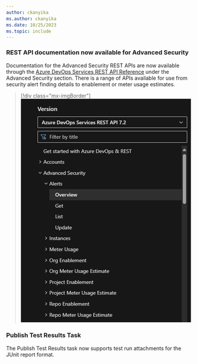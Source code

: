 ```yaml
---
author: ckanyika
ms.author: ckanyika
ms.date: 10/25/2023
ms.topic: include
---
```



### REST API documentation now available for Advanced Security 

Documentation for the Advanced Security REST APIs are now available through the [Azure DevOps Services REST API Reference](https://learn.microsoft.com/en-us/rest/api/azure/devops/?view=azure-devops-rest-7.2) under the Advanced Security section. There is a range of APIs available for use from security alert finding details to enablement or meter usage estimates.

> [!div class="mx-imgBorder"]
> ![Screenshot of advanced security section.](../../media/229-general-01.png "Screenshot of advanced security section")


### Publish Test Results Task

The Publish Test Results task now supports test run attachments for the JUnit report format.
